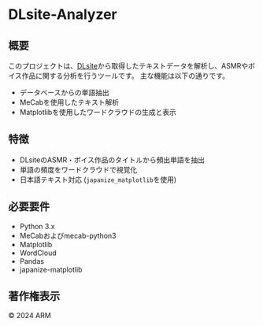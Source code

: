 # DLsite-Analyzer

## 概要
このプロジェクトは、[DLsite](https://www.dlsite.com)から取得したテキストデータを解析し、ASMRやボイス作品に関する分析を行うツールです。
主な機能は以下の通りです。
- データベースからの単語抽出
- MeCabを使用したテキスト解析
- Matplotlibを使用したワードクラウドの生成と表示

## 特徴
- DLsiteのASMR・ボイス作品のタイトルから頻出単語を抽出
- 単語の頻度をワードクラウドで視覚化
- 日本語テキスト対応 (`japanize_matplotlib`を使用)

## 必要要件
- Python 3.x
- MeCabおよびmecab-python3
- Matplotlib
- WordCloud
- Pandas
- japanize-matplotlib

## 著作権表示
© 2024 ARM
